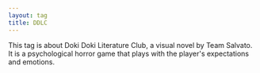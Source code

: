 ```yaml
---
layout: tag
title: DDLC
---
```

This tag is about Doki Doki Literature Club, a visual novel by Team Salvato.
It is a psychological horror game that plays with the player's expectations and
emotions.
